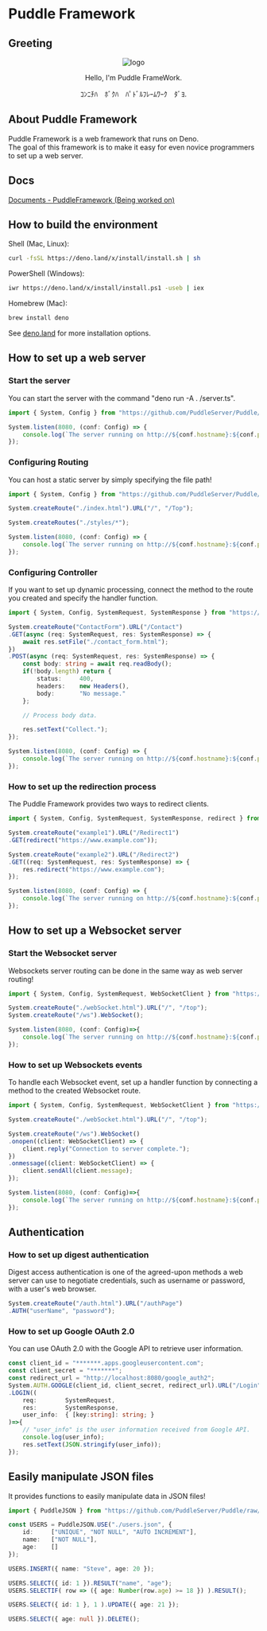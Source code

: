 # Puddle Framework

## Greeting
<div align="center">

![logo](https://avatars.githubusercontent.com/u/89392027?s=200&v=4)

Hello, I'm Puddle FrameWork.

ｺﾝﾆﾁﾊ　ﾎﾞｸﾊ　ﾊﾟﾄﾞﾙﾌﾚｰﾑﾜｰｸ　ﾀﾞﾖ.
</div>

## About Puddle Framework
Puddle Framework is a web framework that runs on Deno.  
The goal of this framework is to make it easy for even novice programmers to set up a web server.

## Docs
[Documents - PuddleFramework (Being worked on)]()


## How to build the environment

Shell (Mac, Linux):
```sh
curl -fsSL https://deno.land/x/install/install.sh | sh
```

PowerShell (Windows):
```sh
iwr https://deno.land/x/install/install.ps1 -useb | iex
```

Homebrew (Mac):
```sh
brew install deno
```

See [deno.land](https://deno.land/#installation) for more installation options.

## How to set up a web server

### Start the server
You can start the server with the command "deno run -A . /server.ts".
```typescript
import { System, Config } from "https://github.com/PuddleServer/Puddle/raw/v1.0.0beta/mod.ts";

System.listen(8080, (conf: Config) => {
    console.log(`The server running on http://${conf.hostname}:${conf.port}`);
});
```

### Configuring Routing
You can host a static server by simply specifying the file path!
```typescript
import { System, Config } from "https://github.com/PuddleServer/Puddle/raw/v1.0.0beta/mod.ts";

System.createRoute("./index.html").URL("/", "/Top");

System.createRoutes("./styles/*");

System.listen(8080, (conf: Config) => {
    console.log(`The server running on http://${conf.hostname}:${conf.port}`);
});
```

### Configuring Controller
If you want to set up dynamic processing, connect the method to the route you created and specify the handler function.
```typescript
import { System, Config, SystemRequest, SystemResponse } from "https://github.com/PuddleServer/Puddle/raw/v1.0.0beta/mod.ts";

System.createRoute("ContactForm").URL("/Contact")
.GET(async (req: SystemRequest, res: SystemResponse) => {
    await res.setFile("./contact_form.html");
})
.POST(async (req: SystemRequest, res: SystemResponse) => {
    const body: string = await req.readBody();
    if(!body.length) return {
        status:     400,
        headers:    new Headers(),
        body:       "No message."
    };

    // Process body data.

    res.setText("Collect.");
});

System.listen(8080, (conf: Config) => {
    console.log(`The server running on http://${conf.hostname}:${conf.port}`);
});
```

### How to set up the redirection process
The Puddle Framework provides two ways to redirect clients.
```typescript
import { System, Config, SystemRequest, SystemResponse, redirect } from "https://github.com/PuddleServer/Puddle/raw/v1.0.0beta/mod.ts";

System.createRoute("example1").URL("/Redirect1")
.GET(redirect("https://www.example.com"));

System.createRoute("example2").URL("/Redirect2")
.GET((req: SystemRequest, res: SystemResponse) => {
    res.redirect("https://www.example.com");
});

System.listen(8080, (conf: Config) => {
    console.log(`The server running on http://${conf.hostname}:${conf.port}`);
});
```

## How to set up a Websocket server

### Start the Websocket server
Websockets server routing can be done in the same way as web server routing!
```typescript
import { System, Config, SystemRequest, WebSocketClient } from "https://github.com/PuddleServer/Puddle/raw/v1.0.0beta/mod.ts";

System.createRoute("./webSocket.html").URL("/", "/top");
System.createRoute("/ws").WebSocket();

System.listen(8080, (conf: Config)=>{
    console.log(`The server running on http://${conf.hostname}:${conf.port}`);
});
```

### How to set up Websockets events
To handle each Websocket event, set up a handler function by connecting a method to the created Websocket route.
```typescript
import { System, Config, SystemRequest, WebSocketClient } from "https://github.com/PuddleServer/Puddle/raw/v1.0.0beta/mod.ts";

System.createRoute("./webSocket.html").URL("/", "/top");

System.createRoute("/ws").WebSocket()
.onopen((client: WebSocketClient) => {
    client.reply("Connection to server complete.");
})
.onmessage((client: WebSocketClient) => {
    client.sendAll(client.message);
});

System.listen(8080, (conf: Config)=>{
    console.log(`The server running on http://${conf.hostname}:${conf.port}`);
});
```

## Authentication

### How to set up digest authentication
Digest access authentication is one of the agreed-upon methods a web server can use to negotiate credentials, such as username or password, with a user's web browser.
```typescript
System.createRoute("/auth.html").URL("/authPage")
.AUTH("userName", "password");
```

### How to set up Google OAuth 2.0
You can use OAuth 2.0 with the Google API to retrieve user information.  
```typescript
const client_id = "*******.apps.googleusercontent.com";
const client_secret = "*******";
const redirect_url = "http://localhost:8080/google_auth2";
System.AUTH.GOOGLE(client_id, client_secret, redirect_url).URL("/Login")
.LOGIN((
    req:        SystemRequest,
    res:        SystemResponse,
    user_info:  { [key:string]: string; }
)=>{
    // "user_info" is the user information received from Google API.
    console.log(user_info);
    res.setText(JSON.stringify(user_info));
});
```

## Easily manipulate JSON files
It provides functions to easily manipulate data in JSON files!
```typescript
import { PuddleJSON } from "https://github.com/PuddleServer/Puddle/raw/v1.0.0beta/mod.ts";

const USERS = PuddleJSON.USE("./users.json", {
    id:     ["UNIQUE", "NOT NULL", "AUTO INCREMENT"],
    name:   ["NOT NULL"],
    age:    []
});

USERS.INSERT({ name: "Steve", age: 20 });

USERS.SELECT({ id: 1 }).RESULT("name", "age");
USERS.SELECTIF( row => ({ age: Number(row.age) >= 18 }) ).RESULT();

USERS.SELECT({ id: 1 }, 1 ).UPDATE({ age: 21 });

USERS.SELECT({ age: null }).DELETE();
```
